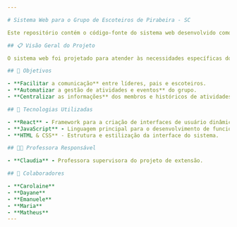 ```yaml
---

# Sistema Web para o Grupo de Escoteiros de Pirabeira - SC

Este repositório contém o código-fonte do sistema web desenvolvido como parte de um projeto de extensão para o Grupo de Escoteiros de Pirabeira, em Santa Catarina. O objetivo do sistema é facilitar a gestão de atividades, membros e eventos do grupo, promovendo uma comunicação mais eficaz entre líderes, pais e escoteiros.

## 📋 Visão Geral do Projeto

O sistema web foi projetado para atender às necessidades específicas do grupo de escoteiros, simplificando a organização de eventos, o cadastro de membros e o registro de atividades. O projeto foi desenvolvido por estudantes sob a supervisão da professora Claudia, utilizando o framework React.

## 🎯 Objetivos

- **Facilitar a comunicação** entre líderes, pais e escoteiros.
- **Automatizar a gestão de atividades e eventos** do grupo.
- **Centralizar as informações** dos membros e históricos de atividades em um sistema acessível e fácil de usar.

## 🚀 Tecnologias Utilizadas

- **React** - Framework para a criação de interfaces de usuário dinâmicas e responsivas.
- **JavaScript** - Linguagem principal para o desenvolvimento de funcionalidades interativas.
- **HTML & CSS** - Estrutura e estilização da interface do sistema.

## 🧑‍🏫 Professora Responsável

- **Claudia** - Professora supervisora do projeto de extensão.

## 🤝 Colaboradores

- **Carolaine**
- **Dayane**
- **Emanuele**
- **Maria**
- **Matheus**
---
```

